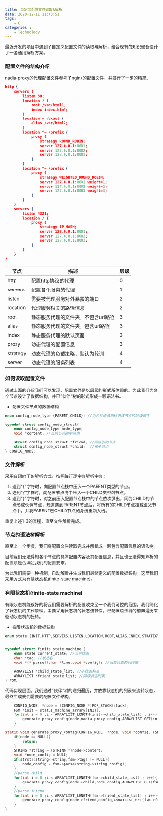 ```yaml
---
title: 自定义配置文件读取&解析
date: 2020-12-11 11:43:51
tags: 
    - C
categories :
    - Technology
---
```


最近开发的项目中遇到了自定义配置文件的读取与解析，结合现有的知识储备设计了一套通用解析方案。

<!-- more -->
### 配置文件的结构介绍
nadia-proxy的代理配置文件参考了nginx的配置文件，并进行了一定的精简。

``` json
http {
    servers {
        listen 80;
        location / {
            root /var/html1;
            index index.html;
        }
        location = /exact {
            alias /var/html2;
        }
        location ^~ /prefix {
            proxy {
                strategy ROUND_ROBIN;
                server 127.0.0.1:8001;
                server 127.0.0.1:8002;
                server 127.0.0.1:8003;
            }
        }
        location ^~ /prefix {
            proxy {
                strategy WEIGHTED_ROUND_ROBIN;
                server 127.0.0.1:8001 weight=1;
                server 127.0.0.1:8002 weight=2;
                server 127.0.0.1:8003 weight=3;
            }
        }
    }
    servers {
        listen 4321;
        location / {
            proxy {
                strategy IP_HASH;
                server 127.0.0.1:8001;
                server 127.0.0.1:8002;
                server 127.0.0.1:8003;
            }
        }
    }
}
```

|节点|描述|层级|
|---|---|---|
|http|配置http协议的代理|0|
|servers|配置各个服务的代理|1|
|listen|需要被代理服务对外暴露的端口|2|
|location|代理服务相关的路径信息|2|
|root|静态服务代理的文件夹，不包含uri路径|3|
|alias|静态服务代理的文件夹，包含uri路径|3|
|index|静态服务代理的默认页面|3|
|proxy|动态代理的配置信息|3|
|strategy|动态代理的负载策略，默认为轮训|4|
|server|动态代理的服务列表|4|


### 如何读取配置文件
通过上面的介绍我们可以发现，配置文件是以层级的形式所体现的。为此我们为各个节点设计了数据结构，并已”伙伴“树的形式形成一颗语法书。

* 配置文件节点的数据结构

``` C
enum config_node_type {PARENT,CHILD}; //为合并语法树标识该节点的层级属性

typedef struct config_node_struct{
    enum config_node_type node_type;
    void *content; //当前节点的字符串

    struct config_node_struct *friend; //同级别的节点
    struct config_node_struct *child;  //孩子节点
} CONFIG_NODE;
```

### 文件解析
采用自顶向下的解析方式，按照每行逐字符解析字符：
1. 遇到"{"字符时，向配置节点栈中压入一个PARENT类型的节点。
2. 遇到";"字符时，向配置节点栈中压入一个CHILD类型的节点。
3. 遇到"}"字符时，对之前压入配置节点栈中的节点依次弹出，同为CHILD的节点形成伙伴节点，知道遇到PARENT节点后，将所有的CHILD节点挂载至父节点中，并将PARENT已CHILD节点的身份重新入栈。

重复上述1-3的流程，直至文件解析完成。



### 节点的语法树解析
直至上一个步骤，我们将配置文件读取完成并解析成一颗包含配置信息的语法树。

目前我们无法得知各个节点的具体配置内容及其配置信息，并且也无法得知解析的配置项是否满足我们的配置要求。

为此我们需要一种机制，自动解析并生成我们最终定义的配置数据结构。这里我们采用方式为有限状态机(finite-state machine)。

### 有限状态机(finite-state machine)
有限状态机能很好的将我们需要解析的配置收束至一个我们可控的范围。我们简化了状态机的工作原理，主要采用状态机的状态流转性。已配置语法树的前置遍历来驱动状态机的扭转。

* 有限状态机的数据结构

``` C
enum state {INIT,HTTP,SERVERS,LISTEN,LOCATION,ROOT,ALIAS,INDEX,STRATEGY,PROXY,SERVER}; //状态机中的各个状态


typedef struct finite_state_machine {
    enum state current_state; //当前状态
    char *tag; //状态名
    void *(* parse)(char *line,void *config); //当前状态的执行器

    ARRAYLIST *child_state_list; //子状态列表
    ARRAYLIST *frient_state_list; //同级状态列表
} FSM;
```

代码实现层面，我们通过”伙伴“树的递归遍历，并依靠状态机的列表来流转状态，最终生成我们需要的配置文件结构。

``` C
    CONFIG_NODE  *node = (CONFIG_NODE *)POP_STACK(stack);
    FSM *init = status_machine_arrary[INIT];
    for(int i = 0 ;i < ARRAYLIST_LENGTH(init->child_state_list) ; i++){
        generate_proxy_config(node,nadia_proxy_config,ARRAYLIST_GET(init->child_state_list,i));
    }

static void generate_proxy_config(CONFIG_NODE  *node, void *config, FSM *fsm){
    if(node == NULL){
        return;
    }
    STRING *string = (STRING *)node->content;
    void *node_config = NULL;
    if(strstr(string->string,fsm->tag) != NULL){
        node_config = fsm->parse(string->string,config);
    }
    //parse child
    for(int i = 0 ;i < ARRAYLIST_LENGTH(fsm->child_state_list) ; i++){
        generate_proxy_config(node->child,node_config,ARRAYLIST_GET(fsm->child_state_list,i));
    }
    //parse friend
    for(int i = 0 ;i < ARRAYLIST_LENGTH(fsm->frient_state_list) ; i++){
        generate_proxy_config(node->friend,config,ARRAYLIST_GET(fsm->frient_state_list,i));
    }
}
```